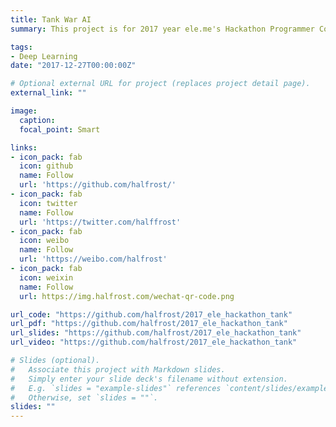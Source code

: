 ```yaml
---
title: Tank War AI
summary: This project is for 2017 year ele.me's Hackathon Programmer Contest. The competition requires designing a AI tank. The two sides of the battle tanks play in the sandbox. The competition requires submitting a working docker image. So this is my solution.

tags:
- Deep Learning
date: "2017-12-27T00:00:00Z"

# Optional external URL for project (replaces project detail page).
external_link: ""

image:
  caption:
  focal_point: Smart

links:
- icon_pack: fab
  icon: github
  name: Follow
  url: 'https://github.com/halfrost/'
- icon_pack: fab
  icon: twitter
  name: Follow
  url: 'https://twitter.com/halffrost'
- icon_pack: fab
  icon: weibo
  name: Follow
  url: 'https://weibo.com/halfrost'
- icon_pack: fab
  icon: weixin
  name: Follow
  url: https://img.halfrost.com/wechat-qr-code.png

url_code: "https://github.com/halfrost/2017_ele_hackathon_tank"
url_pdf: "https://github.com/halfrost/2017_ele_hackathon_tank"
url_slides: "https://github.com/halfrost/2017_ele_hackathon_tank"
url_video: "https://github.com/halfrost/2017_ele_hackathon_tank"

# Slides (optional).
#   Associate this project with Markdown slides.
#   Simply enter your slide deck's filename without extension.
#   E.g. `slides = "example-slides"` references `content/slides/example-slides.md`.
#   Otherwise, set `slides = ""`.
slides: ""
---
```




